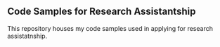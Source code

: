 ## Code Samples for Research Assistantship 
This repository houses my code samples used in applying for research assistatnship. 
